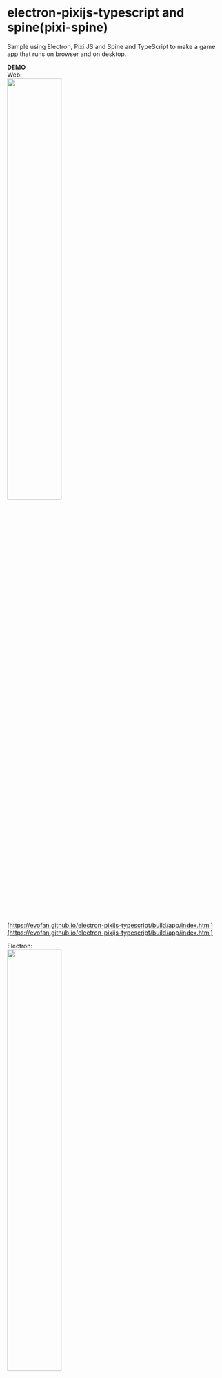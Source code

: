 # electron-pixijs-typescript and spine(pixi-spine)
Sample using Electron, Pixi.JS and Spine and TypeScript to make a game app that runs on browser and on desktop.  

**DEMO**  
Web:  
<img src="https://evofan.github.io/electron-pixijs-typescript/screenshot/pic_by_browser.jpg" width="50%">   
[https://evofan.github.io/electron-pixijs-typescript/build/app/index.html](https://evofan.github.io/electron-pixijs-typescript/build/app/index.html)  

Electron:  
<img src="https://evofan.github.io/electron-pixijs-typescript/screenshot/pic_by_electron.jpg" width="50%">   

**How to use it**  
```
npm install
npm run build
npm start
```
You can also build your app to work on a web browser using `npm run web`.  

**Update library**(2020/10)  
~~~  
 @types/node              ^11.11.3  →  ^14.11.2
 @types/pixi.js             ^4.8.6  →    ^5.0.0
 del                        ^4.0.0  →    ^6.0.0
 electron                   ^4.0.8  →   ^10.1.3
 gulp                       ^4.0.0  →    ^4.0.2
 gulp-typescript            ^5.0.0  →    ^5.0.1
 merge2                     ^1.2.3  →    ^1.4.1
 minimist                   ^1.2.3  →    ^1.2.5
 pixi.js                    ^4.8.6  →    ^5.3.3
 ts-loader                  ^5.3.3  →    ^8.0.4
 tslint                    ^5.13.1  →    ^6.1.3
 typescript              ^3.3.3333  →    ^4.0.3
 webpack                   ^4.29.6  →   ^4.44.2
 webpack-node-externals     ^1.7.2  →    ^2.5.2
 webpack-stream             ^5.2.1  →    ^6.1.0
 ~~~  
 
 ---

reference  

**PixiJS Examples Pixie**  
[https://pixijs.io/examples/#/plugin-spine/pixie.js](https://pixijs.io/examples/#/plugin-spine/pixie.js)  
Uses background material and script, fairy is unused for spine ver 3.7.  

**Example: Alien**  
[http://ja.esotericsoftware.com/spine-examples-alien](http://ja.esotericsoftware.com/spine-examples-alien)  
Because spine ver 3.8 or higher is required.  

**electron 5.0.0 “Uncaught ReferenceError: require is not defined”**  
[https://stackoverflow.com/questions/55093700/electron-5-0-0-uncaught-referenceerror-require-is-not-defined](https://stackoverflow.com/questions/55093700/electron-5-0-0-uncaught-referenceerror-require-is-not-defined)  
>nodeIntegration: true

**ReferenceError: PIXI is not defined · Issue #47 · pixijs/pixi-projection**  
[https://github.com/pixijs/pixi-projection/issues/47](https://github.com/pixijs/pixi-projection/issues/47)  

**pixijs/pixi-spine**  
[https://github.com/pixijs/pixi-spine](https://github.com/pixijs/pixi-spine)  
>Basic Example

memo  

erase glup lint...  
nodeIntegration security ok?  
